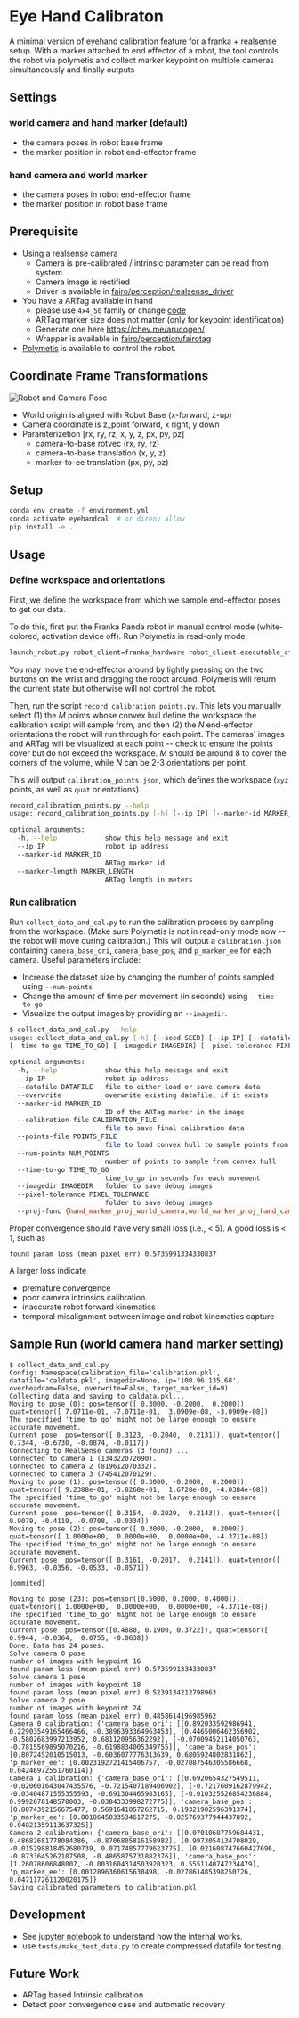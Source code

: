 # Eye Hand Calibraton 
A minimal version of eyehand calibration feature for a franka + realsense setup. With a marker attached to end effector of a robot, the tool controls the robot via polymetis and collect marker keypoint on multiple cameras simultaneously and finally outputs

## Settings
  ### world camera and hand marker  (default)
  * the camera poses in robot base frame
  * the marker position in robot end-effector frame

  ### hand camera and world marker 
  * the camera poses in robot end-effector frame
  * the marker position in robot base frame

## Prerequisite
* Using a realsense camera
  * Camera is pre-calibrated / intrinsic parameter can be read from system
  * Camera image is rectified
  * Driver is available in [fairo/perception/realsense_driver](https://github.com/facebookresearch/fairo/tree/main/perception/realsense_driver)
* You have a ARTag available in hand 
  * please use `4x4_50` family or change [code](https://github.com/facebookresearch/fairo/blob/9ad466122e1e0674080a6a13ecbb00046978eaa5/perception/sandbox/eyehandcal/src/eyehandcal/utils.py#L11)
  * ARTag marker size does not matter (only for keypoint identification)
  * Generate one here https://chev.me/arucogen/
  * Wrapper is available in [fairo/perception/fairotag](https://github.com/facebookresearch/fairo/tree/main/perception/fairotag)
* [Polymetis](https://facebookresearch.github.io/fairo/polymetis/) is available to control the robot.

## Coordinate Frame Transformations
![Robot and Camera Pose](robot_and_camera_pose.jpg)
* World origin is aligned with Robot Base (x-forward, z-up)
* Camera coordinate is z_point forward, x right, y down
* Paramterizetion [rx, ry, rz, x, y, z, px, py, pz]
  * camera-to-base rotvec (rx, ry, rz)
  * camera-to-base translation (x, y, z)
  * marker-to-ee translation (px, py, pz)


## Setup

```bash
conda env create -f environment.yml
conda activate eyehandcal  # or direnv allow
pip install -e .
```


  
## Usage

### Define workspace and orientations

First, we define the workspace from which we sample end-effector poses to get our data.

To do this, first put the Franka Panda robot in manual control mode (white-colored, activation device off).
Run Polymetis in read-only mode:
```bash
launch_robot.py robot_client=franka_hardware robot_client.executable_cfg.readonly=true
```
You may move the end-effector around by lightly pressing on the two buttons on the wrist and dragging the robot around.
Polymetis will return the current state but otherwise will not control the robot.

Then, run the script `record_calibration_points.py`. This lets you manually select (1) the _M_ points whose convex hull define the workspace the calibration script will sample from, and then (2) the _N_ end-effector orientations the robot will run through for each point. The cameras' images and ARTag will be visualized at each point -- check to ensure the points cover but do not exceed the workspace. _M_ should be around 8 to cover the corners of the volume, while _N_ can be 2-3 orientations per point.

This will output `calibration_points.json`, which defines the workspace (`xyz` points, as well as `quat` orientations).

```bash
record_calibration_points.py --help
usage: record_calibration_points.py [-h] [--ip IP] [--marker-id MARKER_ID] [--marker-length MARKER_LENGTH]

optional arguments:
  -h, --help            show this help message and exit
  --ip IP               robot ip address
  --marker-id MARKER_ID
                        ARTag marker id
  --marker-length MARKER_LENGTH
                        ARTag length in meters
```

### Run calibration

Run `collect_data_and_cal.py` to run the calibration process by sampling from the workspace. (Make sure Polymetis is not in read-only mode now -- the robot will move during calibration.) This will output a `calibration.json` containing `camera_base_ori`, `camera_base_pos`, and `p_marker_ee` for each camera. Useful parameters include:

- Increase the dataset size by changing the number of points sampled using `--num-points`
- Change the amount of time per movement (in seconds) using `--time-to-go`
- Visualize the output images by providing an `--imagedir`.

```bash
$ collect_data_and_cal.py --help
usage: collect_data_and_cal.py [-h] [--seed SEED] [--ip IP] [--datafile DATAFILE] [--overwrite] [--marker-id MARKER_ID] [--calibration-file CALIBRATION_FILE] [--points-file POINTS_FILE] [--num-points NUM_POINTS]
[--time-to-go TIME_TO_GO] [--imagedir IMAGEDIR] [--pixel-tolerance PIXEL_TOLERANCE] [--proj-func {hand_marker_proj_world_camera,world_marker_proj_hand_camera}]

optional arguments:
  -h, --help            show this help message and exit
  --ip IP               robot ip address
  --datafile DATAFILE   file to either load or save camera data
  --overwrite           overwrite existing datafile, if it exists
  --marker-id MARKER_ID
                        ID of the ARTag marker in the image
  --calibration-file CALIBRATION_FILE
                        file to save final calibration data
  --points-file POINTS_FILE
                        file to load convex hull to sample points from
  --num-points NUM_POINTS
                        number of points to sample from convex hull
  --time-to-go TIME_TO_GO
                        time_to_go in seconds for each movement
  --imagedir IMAGEDIR   folder to save debug images
  --pixel-tolerance PIXEL_TOLERANCE
                        folder to save debug images
  --proj-func {hand_marker_proj_world_camera,world_marker_proj_hand_camera}
  ```
  
Proper convergence should have very small loss (i.e., < 5).
A good loss is < 1, such as 
```
found param loss (mean pixel err) 0.5735991334330837
```
A larger loss indicate 
* premature convergence 
* poor camera intrinsics calibration.
* inaccurate robot forward kinematics
* temporal misalignment between image and robot kinematics capture

##  Sample Run (world camera hand marker setting)
```
$ collect_data_and_cal.py 
Config: Namespace(calibration_file='calibration.pkl', datafile='caldata.pkl', imagedir=None, ip='100.96.135.68', overheadcam=False, overwrite=False, target_marker_id=9)
Collecting data and saving to caldata.pkl...
Moving to pose (0): pos=tensor([ 0.3000, -0.2000,  0.2000]), quat=tensor([ 7.0711e-01, -7.0711e-01,  3.0909e-08, -3.0909e-08])
The specified 'time_to_go' might not be large enough to ensure accurate movement.
Current pose  pos=tensor([ 0.3123, -0.2040,  0.2131]), quat=tensor([ 0.7344, -0.6730, -0.0874, -0.0117])
Connecting to RealSense cameras (3 found) ...
Connected to camera 1 (134322072090).
Connected to camera 2 (819612070332).
Connected to camera 3 (745412070129).
Moving to pose (1): pos=tensor([ 0.3000, -0.2000,  0.2000]), quat=tensor([ 9.2388e-01, -3.8268e-01,  1.6728e-08, -4.0384e-08])
The specified 'time_to_go' might not be large enough to ensure accurate movement.
Current pose  pos=tensor([ 0.3154, -0.2029,  0.2143]), quat=tensor([ 0.9079, -0.4119, -0.0708, -0.0334])
Moving to pose (2): pos=tensor([ 0.3000, -0.2000,  0.2000]), quat=tensor([ 1.0000e+00,  0.0000e+00,  0.0000e+00, -4.3711e-08])
The specified 'time_to_go' might not be large enough to ensure accurate movement.
Current pose  pos=tensor([ 0.3161, -0.2017,  0.2141]), quat=tensor([ 0.9963, -0.0356, -0.0533, -0.0571])

[ommited]

Moving to pose (23): pos=tensor([0.5000, 0.2000, 0.4000]), quat=tensor([ 1.0000e+00,  0.0000e+00,  0.0000e+00, -4.3711e-08])
The specified 'time_to_go' might not be large enough to ensure accurate movement.
Current pose  pos=tensor([0.4880, 0.1900, 0.3722]), quat=tensor([ 0.9944, -0.0364,  0.0755, -0.0638])
Done. Data has 24 poses.
Solve camera 0 pose
number of images with keypoint 16
found param loss (mean pixel err) 0.5735991334330837
Solve camera 1 pose
number of images with keypoint 18
found param loss (mean pixel err) 0.5239134212798963
Solve camera 2 pose
number of images with keypoint 24
found param loss (mean pixel err) 0.4858614196985962
Camera 0 calibration: {'camera_base_ori': [[0.892033592986941, 0.22903549165466466, -0.3896393364963453], [0.4465006462356902, -0.5802683997213952, 0.681120956362292], [-0.07009452114050763, -0.7815569895070216, -0.6198834005349755]], 'camera_base_pos': [0.8072452010515013, -0.6036077776313639, 0.6805924802831862], 'p_marker_ee': [0.0023192721415406757, -0.027087546305586668, 0.04246972551760114]}
Camera 1 calibration: {'camera_base_ori': [[0.6920654327549511, -0.020601643047435576, -0.7215407189406902], [-0.7217609162879942, -0.03404871555355593, -0.691304465983165], [-0.010325526854236884, 0.9992078148578003, -0.0384333998272775]], 'camera_base_pos': [0.8874392156675477, 0.5691641057262715, 0.19321902596391374], 'p_marker_ee': [0.0018645033534617275, -0.025769377944437892, 0.04821359113637325]}
Camera 2 calibration: {'camera_base_ori': [[0.07010687759684431, 0.48682681778084386, -0.8706805816158982], [0.9973054134708029, -0.015298818452680739, 0.07174857779623775], [0.021608747660427696, -0.8733645262107508, -0.4865875731882376]], 'camera_base_pos': [1.26078606848007, -0.0031604314503920323, 0.5551140747234479], 'p_marker_ee': [0.0012896360615638498, -0.027861485398250726, 0.047117261120020175]}
Saving calibrated parameters to calibration.pkl
```



## Development
* See [jupyter notebook](visualize_cal.ipynb) to understand how the internal works.
* use `tests/make_test_data.py` to create compressed datafile for testing.


## Future Work
* ARTag based Intrinsic calibration
* Detect poor convergence case and automatic recovery


